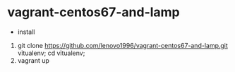 # vagrant-centos67-and-lamp
* install
1. git clone https://github.com/lenovo1996/vagrant-centos67-and-lamp.git vỉtualenv; cd vỉtualenv;
2. vagrant up
